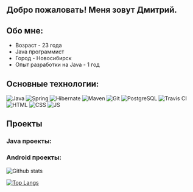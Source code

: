 ## Добро пожаловать! Меня зовут Дмитрий.
## Обо мне:
* Возраст - 23 года
* Java программист
* Город - Новосибирск
* Опыт разработки на Java - 1 год
## Основные технологии:
![Java](https://img.shields.io/badge/Java-%3E%3D8-yellow)
![Spring](https://img.shields.io/badge/Spring-%3E%3D5.0-green)
![Hibernate](https://img.shields.io/badge/Hibernate-%3E%3D5.0-orange)
![Maven](https://img.shields.io/badge/Maven-3-brightgreen)
![Git](https://img.shields.io/badge/Git-2.30-red)
![PostgreSQL](https://img.shields.io/badge/PostgreSQL-%3E%3D9-blue)
![Travis CI](https://img.shields.io/badge/Travis-CI-green)
![HTML](https://img.shields.io/badge/HTML-5-orange)
![CSS](https://img.shields.io/badge/CSS-3-yellowgreen)
![JS](https://img.shields.io/badge/JS-ES6-brightgreen)
## Проекты
### Java проекты:

### Android проекты:

![Github stats](https://github-readme-stats.vercel.app/api?username=DmitriyYugai&hide=stars,prs,issues,contribs)

[![Top Langs](https://github-readme-stats.vercel.app/api/top-langs/?username=DmitriyYugai&layout=compact)](https://github.com/ShamRail/github-readme-stats)
